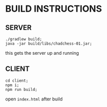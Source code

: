 # BUILD INSTRUCTIONS

## SERVER
```
./gradlew build;
java -jar build/libs/chadchess-01.jar;
```
this gets the server up and running

## CLIENT
```
cd client;
npm i;
npm run build;
```
open `index.html` after build
